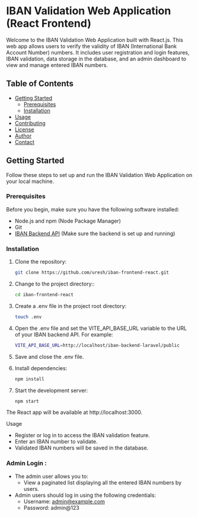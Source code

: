 # IBAN Validation Web Application (React Frontend)

Welcome to the IBAN Validation Web Application built with React.js. This web app allows users to verify the validity of IBAN (International Bank Account Number) numbers. It includes user registration and login features, IBAN validation, data storage in the database, and an admin dashboard to view and manage entered IBAN numbers.

## Table of Contents

- [Getting Started](#getting-started)
  - [Prerequisites](#prerequisites)
  - [Installation](#installation)
- [Usage](#usage)
- [Contributing](#contributing)
- [License](#license)
- [Author](#author)
- [Contact](#contact)

## Getting Started

Follow these steps to set up and run the IBAN Validation Web Application on your local machine.

### Prerequisites

Before you begin, make sure you have the following software installed:

- Node.js and npm (Node Package Manager)
- Git
- [IBAN Backend API](https://github.com/uresh/iban-backend-laravel) (Make sure the backend is set up and running)

### Installation

1. Clone the repository:
   ```bash
   git clone https://github.com/uresh/iban-frontend-react.git
   
2. Change to the project directory::
   ```bash
   cd iban-frontend-react
   
3. Create a .env file in the project root directory:
   ```bash
   touch .env
   
4. Open the .env file and set the VITE_API_BASE_URL variable to the URL of your IBAN backend API. For example:
   ```bash
   VITE_API_BASE_URL=http://localhost/iban-backend-laravel/public
   
5. Save and close the .env file.

6. Install dependencies:
   ```bash
   npm install
   
7. Start the development server:
   ```bash
   npm start
   
The React app will be available at http://localhost:3000.

Usage
- Register or log in to access the IBAN validation feature.
- Enter an IBAN number to validate.
- Validated IBAN numbers will be saved in the database.
  
### Admin Login :
- The admin user allows you to:
  - View a paginated list displaying all the entered IBAN numbers by users.
- Admin users should log in using the following credentials:
  - Username: admin@example.com
  - Password: admin@123
